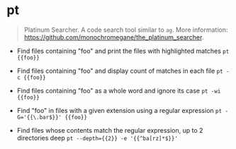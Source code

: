 # pt
> Platinum Searcher.
> A code search tool similar to `ag`.
> More information: <https://github.com/monochromegane/the_platinum_searcher>.

- Find files containing "foo" and print the files with highlighted matches
`pt {{foo}}`

- Find files containing "foo" and display count of matches in each file
`pt -c {{foo}}`

- Find files containing "foo" as a whole word and ignore its case
`pt -wi {{foo}}`

- Find "foo" in files with a given extension using a regular expression
`pt -G='{{\.bar$}}' {{foo}}`

- Find files whose contents match the regular expression, up to 2 directories deep
`pt --depth={{2}} -e '{{^ba[rz]*$}}'`
